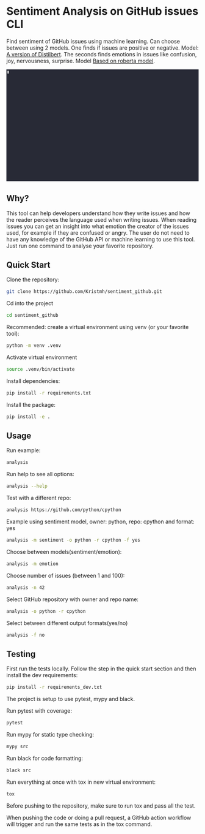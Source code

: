 # Sentiment Analysis on GitHub issues CLI

Find sentiment of GitHub issues using machine learning.
Can choose between using 2 models.
One finds if issues are positive or negative. Model: [A version of Distilbert](https://huggingface.co/distilbert-base-uncased-finetuned-sst-2-english).
The seconds finds emotions in issues like confusion, joy, nervousness, surprise. Model [Based on roberta model](https://huggingface.co/SamLowe/roberta-base-go_emotions).

![analysis](assets/analysis.gif)

## Why?

This tool can help developers understand how they write issues and how the reader perceives the language used when writing issues.
When reading issues you can get an insight into what emotion the creator of the issues used, for example if they are confused or angry.
The user do not need to have any knowledge of the GitHub API or machine learning to use this tool. Just run one command to analyse your favorite repository.

## Quick Start

Clone the repository:

```bash
git clone https://github.com/Kristmh/sentiment_github.git
```

Cd into the project

```bash
cd sentiment_github
```

Recommended: create a virtual environment using venv (or your favorite tool):

```bash
python -m venv .venv
```

Activate virtual environment

```bash
source .venv/bin/activate
```

Install dependencies:

```bash
pip install -r requirements.txt
```

Install the package:

```bash
pip install -e .
```

## Usage

Run example:

```bash
analysis
```

Run help to see all options:

```bash
analysis --help
```

Test with a different repo:

```bash
analysis https://github.com/python/cpython
```

Example using sentiment model, owner: python, repo: cpython and format: yes

```bash
analysis -m sentiment -o python -r cpython -f yes
```

Choose between models(sentiment/emotion):

```bash
analysis -m emotion
```

Choose number of issues (between 1 and 100):

```bash
analysis -n 42
```

Select GitHub repository with owner and repo name:

```bash
analysis -o python -r cpython
```

Select between different output formats(yes/no)

```bash
analysis -f no
```

## Testing

First run the tests locally.
Follow the step in the quick start section and then install the dev requirements:

```bash
pip install -r requirements_dev.txt
```

The project is setup to use pytest, mypy and black.

Run pytest with coverage:

```bash
pytest
```

Run mypy for static type checking:

```bash
mypy src
```

Run black for code formatting:

```bash
black src
```

Run everything at once with tox in new virtual environment:

```bash
tox
```

Before pushing to the repository, make sure to run tox and pass all the test.

When pushing the code or doing a pull request, a GitHub action workflow will trigger and run the same tests as in the tox command.
